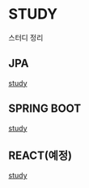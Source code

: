 # STUDY

스터디 정리



## JPA

[study](jpa/jpa.html)



## SPRING BOOT

[study](springboot/springboot.html)



## REACT(예정)

[study](react/react.html)




